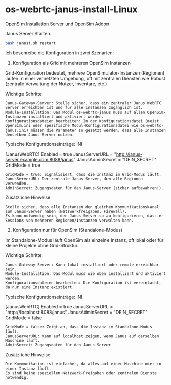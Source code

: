 # os-webrtc-janus-install-Linux
OpenSim Installation Server und OpenSim Addon

Janus Server Starten.

```bash
bash janust.sh restart
```


Ich beschreibe die Konfiguration in zwei Szenarien:
1. Konfiguration als Grid mit mehreren OpenSim Instanzen

Grid-Konfiguration bedeutet, mehrere OpenSimulator-Instanzen (Regionen) laufen in einer vernetzten Umgebung, oft mit zentralen Diensten wie Robust (zentrale Verwaltung der Nutzer, Inventare, etc.).

Wichtige Schritte:

    Janus-Gateway-Server: Stelle sicher, dass ein zentraler Janus WebRTC Server erreichbar ist und für alle Instanzen zugänglich ist.
    Module-Installation: Das Modul os-webrtc-janus muss auf allen OpenSim-Instanzen installiert und aktiviert werden.
    Konfigurationsdateien bearbeiten: In der Konfigurationsdatei (meist OpenSim.ini oder spezifische Modul-Konfigurationsdatei wie os-webrtc-janus.ini) müssen die Parameter so gesetzt werden, dass alle Instanzen denselben Janus-Server nutzen.

Typische Konfigurationseinträge:
INI

[JanusWebRTC]
Enabled = true
JanusServerURL = "http://janus-server.example.com:8088/janus"
JanusAdminSecret = "DEIN_SECRET"
GridMode = true

    GridMode = true: Signalisiert, dass die Instanz im Grid-Modus läuft.
    JanusServerURL: Der zentrale Janus-Server, den alle Regionen verwenden.
    AdminSecret: Zugangsdaten für den Janus-Server (sicher aufbewahren!).

Zusätzliche Hinweise:

    Stelle sicher, dass alle Instanzen den gleichen Kommunikationskanal zum Janus-Server haben (Netzwerkfreigaben, Firewall).
    Es kann notwendig sein, den Janus-Server so zu konfigurieren, dass er Sessions von mehreren Regionen/Instanzen verwalten kann.

2. Konfiguration nur für OpenSim (Standalone-Modus)

Im Standalone-Modus läuft OpenSim als einzelne Instanz, oft lokal oder für kleine Projekte ohne Grid-Struktur.

Wichtige Schritte:

    Janus-Gateway-Server: Kann lokal installiert oder remote erreichbar sein.
    Module-Installation: Das Modul muss wie oben installiert und aktiviert werden.
    Konfigurationsdateien bearbeiten: Die Konfiguration ist vereinfacht, da nur eine Instanz existiert.

Typische Konfigurationseinträge:
INI

[JanusWebRTC]
Enabled = true
JanusServerURL = "http://localhost:8088/janus"
JanusAdminSecret = "DEIN_SECRET"
GridMode = false

    GridMode = false: Zeigt an, dass die Instanz im Standalone-Modus läuft.
    JanusServerURL: Kann auf localhost zeigen, wenn Janus auf derselben Maschine läuft.
    AdminSecret: Zugangsdaten für den Janus-Server.

Zusätzliche Hinweise:

    Die Kommunikation ist einfacher, da alles auf einer Maschine oder in einer Instanz läuft.
    Es sind keine speziellen Netzwerk-Freigaben oder zentralen Dienste notwendig.
